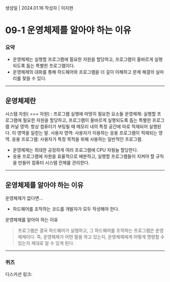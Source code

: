 생성일 | 2024.01.16
작성자 | 이지현
# 09-1 운영체제를 알아야 하는 이유

### 요약
- 운영체제는 실행할 프로그램에 필요한 자원을 할당하고, 프로그램이 올바르게 실행되도록 돕는 특별한 프로그램이다.
- 운영체제의 대화를 통해 하드웨어와 프로그램을 더 깊이 이해하고 문제 해결의 실마리를 찾을 수 있다.

---
## 운영체제란

시스템 자원( === 자원) : 프로그램 실행에 마땅히 필요한 요소들
운영체제: 실행할 프로그램에 필요한 자원을 할당하고, 프로그램이 올바르게 실행되도록 돕는 특별한 프로그램
커널 영역: 항상 컴퓨터가 부팅될 때 메모리 내의 특정 공간에 따로 적재되어 실행된다. 이 영역을 일컫는 말.
사용자 영역: 사용자가 이용하는 응용 프로그램이 적재되는 영역.
응용 프로그램: 사용자가 특정 목적을 위해 사용하는 일반적인 프로그램.

- 운영체제는 최대한 공정하게 여러 프로그램에 CPU 자웡늘 할당한다.
- 응용 프로그램에 자원을 효율적으로 배분하고, 실행할 프로그램들이 지켜야 할 규칙을 만들어 컴퓨터 시스템 전체를 관리한다.

---

## 운영체제를 알아야 하는 이유

운영체제가 없다면...
- 하드웨어를 조작하는 코드를 개발자가 모두 작성해야 한다.

운영체제를 알아야 하는 이유
> 프로그램은 결국 하드웨어가 실행하고, 그 하드웨어를 조작하는 프로그램은 운영체제이다.
> 즉, 운영체제가 어떤 말을 하고 있는지, 운영체제에게 어떻게 명령할 수 있는지 제대로 알 수 있게 된다.


----
### 퀴즈

디스커션 링크: